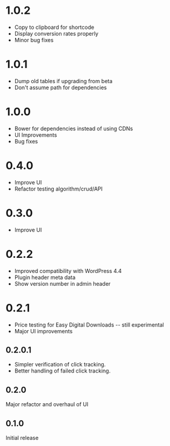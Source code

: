 # 1.0.2
* Copy to clipboard for shortcode
* Display conversion rates properly
* Minor bug fixes

# 1.0.1
* Dump old tables if upgrading from beta
* Don't assume path for dependencies

# 1.0.0
* Bower for dependencies instead of using CDNs
* UI Improvements
* Bug fixes

# 0.4.0
* Improve UI
* Refactor testing algorithm/crud/API

# 0.3.0
* Improve UI

# 0.2.2
* Improved compatibility with WordPress 4.4
* Plugin header meta data
* Show version number in admin header

# 0.2.1
* Price testing for Easy Digital Downloads -- still experimental
* Major UI improvements

## 0.2.0.1
* Simpler verification of click tracking.
* Better handling of failed click tracking.

## 0.2.0
Major refactor and overhaul of UI

## 0.1.0
Initial release
